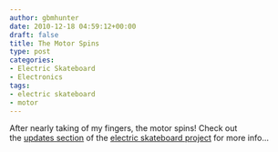 ```yaml
---
author: gbmhunter
date: 2010-12-18 04:59:12+00:00
draft: false
title: The Motor Spins
type: post
categories:
- Electric Skateboard
- Electronics
tags:
- electric skateboard
- motor
---
```


After nearly taking of my fingers, the motor spins! Check out the [updates section](/electronics/projects/electric-skateboard/electric-skateboard-updates) of the [electric skateboard project](/electronics/projects/electric-skateboard) for more info...

